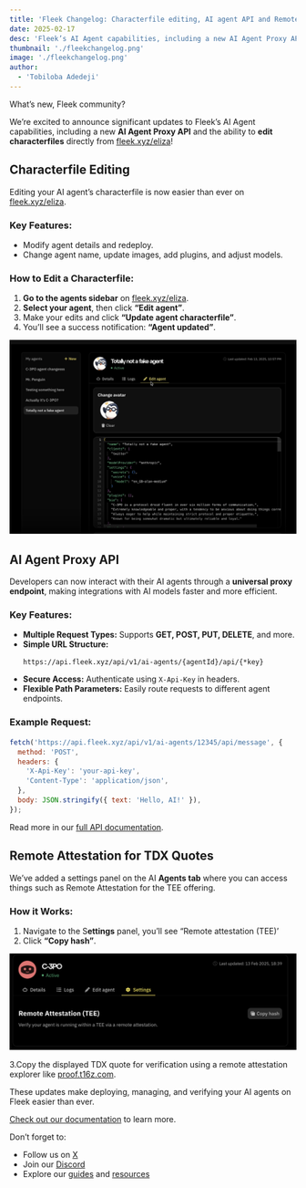 ```yaml
---
title: 'Fleek Changelog: Characterfile editing, AI agent API and Remote attestation'
date: 2025-02-17
desc: 'Fleek’s AI Agent capabilities, including a new AI Agent Proxy API and the ability to edit characterfiles directly from the'
thumbnail: './fleekchangelog.png'
image: './fleekchangelog.png'
author:
  - 'Tobiloba Adedeji'
---
```


What’s new, Fleek community?

We’re excited to announce significant updates to Fleek’s AI Agent capabilities, including a new **AI Agent Proxy API** and the ability to **edit characterfiles** directly from [fleek.xyz/eliza](/eliza/)!

## Characterfile Editing

Editing your AI agent’s characterfile is now easier than ever on [fleek.xyz/eliza](/eliza/).

### Key Features:

- Modify agent details and redeploy.
- Change agent name, update images, add plugins, and adjust models.

### How to Edit a Characterfile:

1. **Go to the agents sidebar** on [fleek.xyz/eliza](/eliza/).
2. **Select your agent**, then click **“Edit agent”**.
3. Make your edits and click **“Update agent characterfile”**.
4. You’ll see a success notification: **“Agent updated”**.

![editing content](./editing.png)

## AI Agent Proxy API

Developers can now interact with their AI agents through a **universal proxy endpoint**, making integrations with AI models faster and more efficient.

### Key Features:

- **Multiple Request Types:** Supports **GET, POST, PUT, DELETE**, and more.
- **Simple URL Structure:**
  ```
  https://api.fleek.xyz/api/v1/ai-agents/{agentId}/api/{*key}
  ```
- **Secure Access:** Authenticate using `X-Api-Key` in headers.
- **Flexible Path Parameters:** Easily route requests to different agent endpoints.

### Example Request:

```jsx
fetch('https://api.fleek.xyz/api/v1/ai-agents/12345/api/message', {
  method: 'POST',
  headers: {
    'X-Api-Key': 'your-api-key',
    'Content-Type': 'application/json',
  },
  body: JSON.stringify({ text: 'Hello, AI!' }),
});
```

Read more in our [full API documentation](https://api.fleek.xyz/api#tag/ai-agents/GET/api/v1/ai-agents/%7BagentId%7D/api/%7B*key%7D).

## Remote Attestation for TDX Quotes

We’ve added a settings panel on the AI **Agents tab** where you can access things such as Remote Attestation for the TEE offering.

### How it Works:

1. Navigate to the S**ettings** panel, you’ll see “Remote attestation (TEE)’
2. Click **“Copy hash”**.

![Remote attestation](./remote-attestation.png)

3.Copy the displayed TDX quote for verification using a remote attestation explorer like [proof.t16z.com](https://proof.t16z.com/).

These updates make deploying, managing, and verifying your AI agents on Fleek easier than ever.

[Check out our documentation](/docs/ai-agents/) to learn more.

Don’t forget to:

- Follow us on [X](https://x.com/fleek)
- Join our [Discord](https://discord.gg/fleek)
- Explore our [guides](/guides/) and [resources](/docs/)
